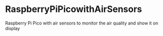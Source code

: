 # RaspberryPiPicowithAirSensors
Raspberry Pi Pico with air sensors to monitor the air quality and show it on display
